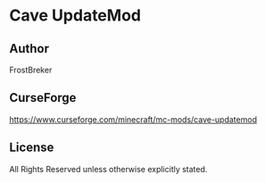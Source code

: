 # Cave UpdateMod

## Author

FrostBreker

## CurseForge

https://www.curseforge.com/minecraft/mc-mods/cave-updatemod

## License

All Rights Reserved unless otherwise explicitly stated.
